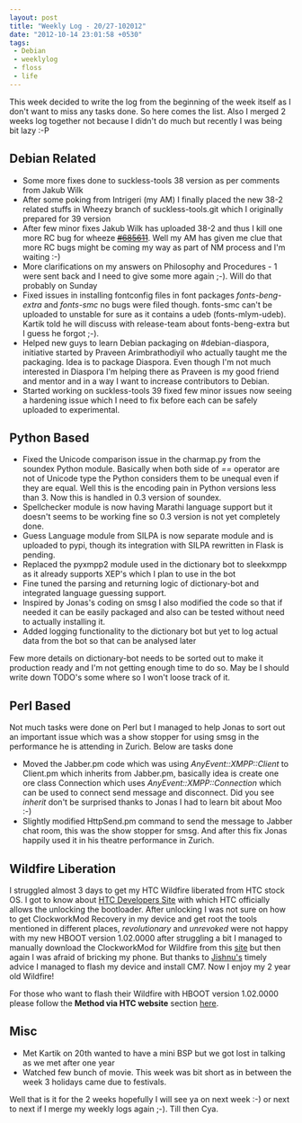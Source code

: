 ```yaml
---
layout: post
title: "Weekly Log - 20/27-102012"
date: "2012-10-14 23:01:58 +0530"
tags:
 - Debian
 - weeklylog
 - floss
 - life
---
```


This week decided to write the log from the beginning of the week itself as
I don't want to miss any tasks done. So here comes the list. Also I merged 2 weeks
log together not because I didn't do much but recently I was being bit lazy :-P

Debian Related
--------------

* Some more fixes done to suckless-tools 38 version as per comments
  from Jakub Wilk
* After some poking from Intrigeri (my AM) I finally placed the new 
  38-2 related stuffs in Wheezy branch of suckless-tools.git which
  I originally prepared for 39 version
* After few minor fixes Jakub Wilk has uploaded 38-2 and thus I kill
  one more RC bug for wheeze [<strike>#685611</strike>](http://bugs.debian.org/685611). Well my AM has given me clue that
  more RC bugs might be coming my way as part of NM process and I'm waiting :-)
* More clarifications on my answers on Philosophy and Procedures - 1
  were sent back and I need to give some more again ;-). Will do that probably
  on Sunday
* Fixed issues in installing fontconfig files in font packages *fonts-beng-extra*
  and *fonts-smc* no bugs were filed though. fonts-smc can't be uploaded to unstable
  for sure as it contains a udeb (fonts-mlym-udeb). Kartik told he will discuss
  with release-team about fonts-beng-extra but I guess he forgot ;-).
* Helped new guys to learn Debian packaging on #debian-diaspora, initiative started by
  Praveen Arimbrathodiyil who actually taught me the packaging. Idea is to package Diaspora.
  Even though I'm not much interested in Diaspora I'm helping there as Praveen is my good
  friend and mentor and in a way I want to increase contributors to Debian.
* Started working on suckless-tools 39 fixed few minor issues now seeing a hardening issue
  which I need to fix before each can be safely uploaded to experimental.
  


Python Based
------------

* Fixed the Unicode comparison issue in the charmap.py from the soundex Python
  module. Basically when both side of *==* operator are not of Unicode type the
  Python considers them to be unequal even if they are equal. Well this is the
  encoding pain in Python versions less than 3. Now this is handled in 0.3 version
  of soundex.
* Spellchecker module is now having Marathi language support but it doesn't seems
  to be working fine so 0.3 version is not yet completely done.
* Guess Language module from SILPA is now separate module and is uploaded to pypi,
  though its integration with SILPA rewritten in Flask is pending.
* Replaced the pyxmpp2 module used in the dictionary bot to sleekxmpp as it already
  supports XEP's which I plan to use in the bot
* Fine tuned  the parsing and returning logic of dictionary-bot and integrated language
  guessing support.
* Inspired by Jonas's coding on smsg I also modified the code so that if needed it
  can be easily packaged and also can be tested without need to actually installing it.
* Added logging functionality to the dictionary bot but yet to log actual data from the
  bot so that can be analysed later
  
Few more details on dictionary-bot needs to be sorted out to make it production ready
and I'm not getting enough time to do so. May be I should write down TODO's some where
so I won't loose track of it.


Perl Based
----------

Not much tasks were done on Perl but I managed to help Jonas to sort out an important issue
which was a show stopper for using smsg in the performance he is attending in Zurich. Below
are tasks done

* Moved the Jabber.pm code which was using *AnyEvent::XMPP::Client* to Client.pm which inherits
  from Jabber.pm, basically idea is create one ore class Connection which uses *AnyEvent::XMPP::Connection*
  which can be used to connect send message and disconnect. Did you see *inherit* don't be surprised
  thanks to Jonas I had to learn bit about Moo :-)
* Slightly modified HttpSend.pm command to send the message to Jabber chat room, this was the
  show stopper for smsg. And after this fix Jonas happily used it in his theatre performance in
  Zurich.


Wildfire Liberation
-------------------

I struggled almost 3 days to get my HTC Wildfire liberated from HTC stock OS. I got to know about
[HTC Developers Site](http://htcdev.com) with which HTC officially allows the unlocking the bootloader.
After unlocking I was not sure on how to get ClockworkMod Recovery in my device and get root the
tools mentioned in different places, *revolutionary* and *unrevoked* were not happy with my new
HBOOT version 1.02.0000 after struggling a bit I managed to manually download the ClockworkMod
for Wildfire from this [site](http://downloads.unrevoked.com/recoveries/cwm-4.0.1.4-buzz.img) but then
again I was afraid of bricking my phone. But thanks to [Jishnu's](https://twitter.com/jishnu7) timely advice I managed to flash
my device and install CM7. Now I enjoy my 2 year old Wildfire!

For those who want to flash their Wildfire with HBOOT version 1.02.0000 please follow the **Method via HTC website** section
[here](http://wiki.cyanogenmod.com/wiki/HTC_Wildfire:_Full_Update_Guide).


Misc
----

* Met Kartik on 20th wanted to have a mini BSP but we got lost in talking as we met after one year
* Watched few bunch of movie. This week was bit short as in between the week 3 holidays came due
  to festivals.
  
Well that is it for the 2 weeks hopefully I will see ya on next week :-) or next to next if I merge
my weekly logs again ;-). Till then Cya.

